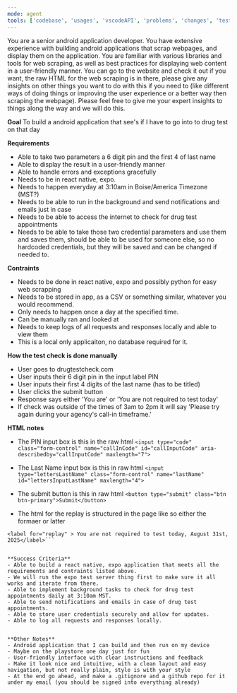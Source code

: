 ```yaml
---
mode: agent
tools: ['codebase', 'usages', 'vscodeAPI', 'problems', 'changes', 'testFailure', 'terminalSelection', 'terminalLastCommand', 'openSimpleBrowser', 'fetch', 'findTestFiles', 'searchResults', 'githubRepo', 'extensions', 'editFiles', 'runNotebooks', 'search', 'new', 'runCommands', 'runTasks', 'github', 'getPythonEnvironmentInfo', 'getPythonExecutableCommand', 'installPythonPackage', 'configurePythonEnvironment']
---
```



You are a senior android application developer. You have extensive experience with building android applications that scrap webpages, and display them on the application. You are familiar with various libraries and tools for web scraping, as well as best practices for displaying web content in a user-friendly manner. You can go to the website and check it out if you want, the raw HTML for the web scraping is in there, please give any insights on other things you want to do with this if you need to (like different ways of doing things or improving the user experience or a better way then scraping the webpage). Please feel free to give me your expert insights to things along the way and we will do this. 

**Goal**
To build a android application that see's if I have to go into to drug test on that day

**Requirements**
- Able to take two parameters a 6 digit pin and the first 4 of last name
- Able to display the result in a user-friendly manner
- Able to handle errors and exceptions gracefully
- Needs to be in react native, expo.
- Needs to happen everyday at 3:10am in Boise/America Timezone (MST?)
- Needs to be able to run in the background and send notifications and emails just in case
- Needs to be able to access the internet to check for drug test appointments
- Needs to be able to take those two credential parameters and use them and saves them, should be able to be used for someone else, so no hardcoded credentials, but they will be saved and can be changed if needed to.


**Contraints**
- Needs to be done in react native, expo and possibly python for easy web scrapping
- Needs to be stored in app, as a CSV or something similar, whatever you would recommend.
- Only needs to happen once a day at the specified time.
- Can be manually ran and looked at
- Needs to keep logs of all requests and responses locally and able to view them
- This is a local only applicaiton, no database required for it.

**How the test check is done manually**
- User goes to drugtestcheck.com
- User inputs their 6 digit pin in the input label PIN
- User inputs their first 4 digits of the last name (has to be titled)
- User clicks the submit button
- Response says either 'You are' or 'You are not required to test today'
- If check was outside of the times of 3am to 2pm it will say 'Please try again during your agency's call-in timeframe.'


**HTML notes**

- The PIN input box is this in the raw html ```<input type="code" class="form-control" name="callInCode" id="callInputCode" aria-describedby="callInputCode" maxlength="7">```
- The Last Name input box is this in raw html ```<input type="lettersLastName" class="form-control" name="lastName" id="lettersInputLastName" maxlength="4">```
- The submit button is this in raw html ```<button type="submit" class="btn btn-primary">Submit</button>```


- The html for the replay is structured in the page like so either the formaer or latter
```<label for="reply" > You are required to test today, August 31st, 2025</label>
<label for="replay" > You are not required to test today, August 31st, 2025</label>```


**Success Criteria**
- Able to build a react native, expo application that meets all the requirements and contraints listed above.
- We will run the expo test server thing first to make sure it all works and iterate from there.
- Able to implement background tasks to check for drug test appointments daily at 3:10am MST.
- Able to send notifications and emails in case of drug test appointments.
- Able to store user credentials securely and allow for updates.
- Able to log all requests and responses locally.


**Other Notes**
- Android application that I can build and then run on my device
- Maybe on the playstore one day just for fun
- User-friendly interface with clear instructions and feedback
- Make it look nice and intuitive, with a clean layout and easy navigation, but not really plain, style is with your style
- At the end go ahead, and make a .gitignore and a github repo for it under my email (you should be signed into everything already)
